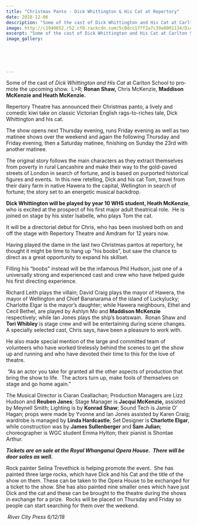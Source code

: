 ```yaml
---
title: "Christmas Panto - Dick Whittington & His Cat at Repertory"
date: 2018-12-06
description: "Some of the cast of Dick Whittington and His Cat at Carlton School to promote the upcoming show..."
image: http://c1940652.r52.cf0.rackcdn.com/5c0dcc1fff2a7c39a8001134/Dick-Whittington-RCP-6-dec--280-2018.jpg
excerpt: "Some of the cast of Dick Whittington and His Cat at Carlton School to promote the upcoming show."
image_gallery:
    
    
    
    
    
---
```


<p class="BasicParagraph"><span class="CharacterStyle1"><span lang="EN-GB">Some of the cast of&nbsp;</span></span><em>Dick Whittington and His Cat</em>&nbsp;<span lang="EN-GB">at Carlton School to promote the upcoming show.&nbsp; L&gt;R; <strong>Ronan Shaw,</strong> Chris McKenzie, <strong>Maddison McKenzie and Heath McKenzie.</strong></span></p>
<p class="BasicParagraph">Repertory Theatre has announced their Christmas panto, a lively and comedic kiwi take on classic Victorian English rags-to-riches tale, Dick Whittington and his cat.</p>
<p class="BasicParagraph">The show opens next Thursday evening, runs Friday evening as well as two matinee shows over the weekend and again the following Thursday and Friday evening, then a Saturday matinee, finishing on Sunday the 23rd with another matinee.</p>
<p class="BasicParagraph">The original story follows the main characters as they extract themselves from poverty in rural Lancashire and make their way to the gold-paved streets of London in search of fortune, and is based on purported historical figures and events.&nbsp; In this new retelling, Dick and his cat Tom, travel from their dairy farm in native Hawera to the capital, Wellington in search of fortune; the story set to an energetic musical backdrop.&nbsp;</p>
<p class="BasicParagraph"><strong>Dick Whittington will be played by year 10 WHS student, Heath McKenzie</strong>, who is excited at the prospect of his first major adult theatrical role.&nbsp; He is joined on stage by his sister Isabelle, who plays Tom the cat.</p>
<p class="BasicParagraph">It will be a directorial debut for Chris, who has been involved both on and off the stage with Repertory Theatre and Amdram for 12 years now.</p>
<p class="BasicParagraph">Having played the dame in the last two Christmas pantos at repertory, he thought it might be time to hang up &ldquo;his boobs&rdquo;, but saw the chance to direct as a great opportunity to expand his skillset.</p>
<p class="BasicParagraph">Filling his &ldquo;boobs&rdquo; instead will be the infamous Phil Hudson, just one of a universally strong and experienced cast and crew who have helped guide his first directing experience.&nbsp;</p>
<p class="BasicParagraph">Richard Leith plays the villain; David Craig plays the mayor of Hawera, the mayor of Wellington and Chief Bananarama of the island of Luckylucky; Charlotte Elgar is the mayor&rsquo;s daughter; while Hawera neighbours, Ethel and Cecil Bethel, are played by Ashlyn Mo and <strong>Maddison McKenzie</strong> respectively; while Ian Jones plays the ship&rsquo;s boatswain.&nbsp; Ronan Shaw and <strong>Tori Whibley</strong> is stage crew and will be entertaining during scene changes.&nbsp; A specially selected cast, Chris says, have been a pleasure to work with.</p>
<p class="BasicParagraph">He also made special mention of the large and committed team of volunteers who have worked tirelessly behind the scenes to get the show up and running and who have devoted their time to this for the love of theatre.</p>
<p class="BasicParagraph">&nbsp;&ldquo;As an actor you take for granted all the other aspects of production that bring the show to life.&nbsp; The actors turn up, make fools of themselves on stage and go home again.&rdquo;</p>
<p class="BasicParagraph">The Musical Director is Ciaran Ceallachan; Production Managers are Lizz Hudson and <strong>Reuben Janes</strong>; Stage Manager is <strong>Jacqui McKenzie,</strong> assisted by Meynell Smith; Lighting is by <strong>Konrad Shaw</strong>; Sound Tech is Jamie O&rsquo; Hagan; props were made by Yvonne and Ian Jones assisted by Karen Craig; wardrobe is managed by <strong>Linda Hardcastle</strong>; Set Designer is<strong> Charlotte Elgar</strong>, while construction was by <strong>James Sullenberger</strong> and<strong> Sam Julian</strong>; choreographer is WGC student Emma Hylton; their pianist is Shontae Arthur.</p>
<p class="BasicParagraph"><em><strong>Tickets are on sale at the Royal Whanganui Opera House.&nbsp; There will be door sales as well.</strong></em></p>
<p class="BasicParagraph">Rock painter Selina Trevethick is helping promote the event.&nbsp; She has painted three large rocks, which have Dick and his Cat and the title of the show on them. These can be taken to the Opera House to be exchanged for a ticket to the show. She has also painted nine smaller ones which have just Dick and the cat and these can be brought to the theatre during the shows in exchange for a prize.&nbsp; Rocks will be placed on Thursday and Friday so people can start searching for them over the weekend.</p>
<p class="BasicParagraph"><em>&nbsp;River City Press 6/12/18</em>&nbsp;</p>

